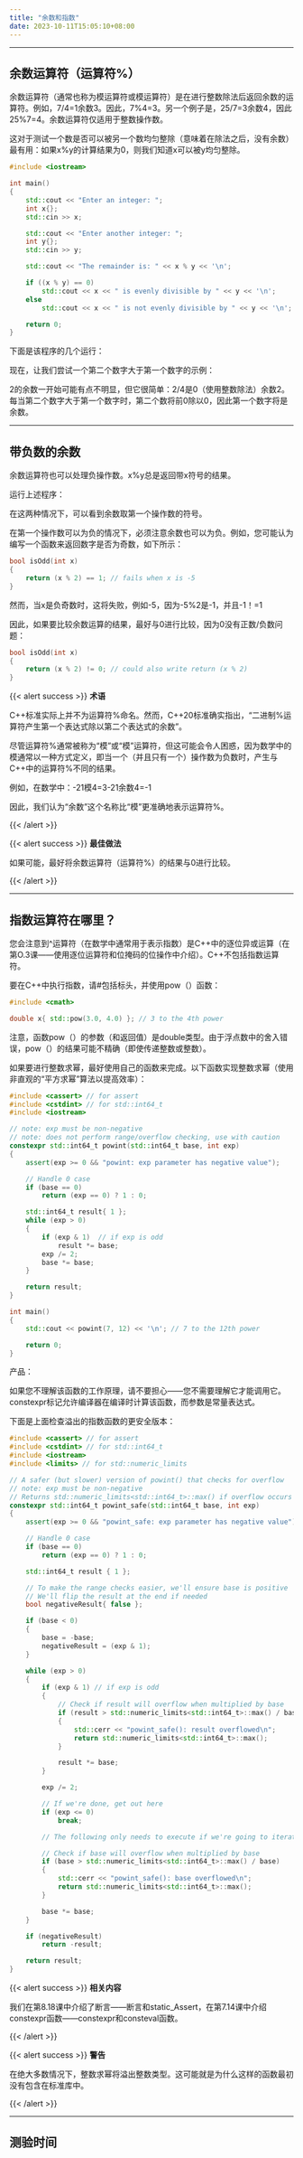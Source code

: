 ```yaml
---
title: "余数和指数"
date: 2023-10-11T15:05:10+08:00
---
```


***
## 余数运算符（运算符%）

余数运算符（通常也称为模运算符或模运算符）是在进行整数除法后返回余数的运算符。例如，7/4=1余数3。因此，7%4=3。另一个例子是，25/7=3余数4，因此25%7=4。余数运算符仅适用于整数操作数。

这对于测试一个数是否可以被另一个数均匀整除（意味着在除法之后，没有余数）最有用：如果x%y的计算结果为0，则我们知道x可以被y均匀整除。

```C++
#include <iostream>

int main()
{
	std::cout << "Enter an integer: ";
	int x{};
	std::cin >> x;

	std::cout << "Enter another integer: ";
	int y{};
	std::cin >> y;

	std::cout << "The remainder is: " << x % y << '\n';

	if ((x % y) == 0)
		std::cout << x << " is evenly divisible by " << y << '\n';
	else
		std::cout << x << " is not evenly divisible by " << y << '\n';

	return 0;
}
```

下面是该程序的几个运行：

现在，让我们尝试一个第二个数字大于第一个数字的示例：

2的余数一开始可能有点不明显，但它很简单：2/4是0（使用整数除法）余数2。每当第二个数字大于第一个数字时，第二个数将前0除以0，因此第一个数字将是余数。

***
## 带负数的余数

余数运算符也可以处理负操作数。x%y总是返回带x符号的结果。

运行上述程序：

在这两种情况下，可以看到余数取第一个操作数的符号。

在第一个操作数可以为负的情况下，必须注意余数也可以为负。例如，您可能认为编写一个函数来返回数字是否为奇数，如下所示：

```C++
bool isOdd(int x)
{
    return (x % 2) == 1; // fails when x is -5
}
```

然而，当x是负奇数时，这将失败，例如-5，因为-5%2是-1，并且-1！=1

因此，如果要比较余数运算的结果，最好与0进行比较，因为0没有正数/负数问题：

```C++
bool isOdd(int x)
{
    return (x % 2) != 0; // could also write return (x % 2)
}
```

{{< alert success >}}
**术语**

C++标准实际上并不为运算符%命名。然而，C++20标准确实指出，“二进制%运算符产生第一个表达式除以第二个表达式的余数”。

尽管运算符%通常被称为“模”或“模”运算符，但这可能会令人困惑，因为数学中的模通常以一种方式定义，即当一个（并且只有一个）操作数为负数时，产生与C++中的运算符%不同的结果。

例如，在数学中：-21模4=3-21余数4=-1

因此，我们认为“余数”这个名称比“模”更准确地表示运算符%。

{{< /alert >}}

{{< alert success >}}
**最佳做法**

如果可能，最好将余数运算符（运算符%）的结果与0进行比较。

{{< /alert >}}

***
## 指数运算符在哪里？

您会注意到^运算符（在数学中通常用于表示指数）是C++中的逐位异或运算（在第O.3课——使用逐位运算符和位掩码的位操作中介绍）。C++不包括指数运算符。

要在C++中执行指数，请#包括<cmath>标头，并使用pow（）函数：

```C++
#include <cmath>

double x{ std::pow(3.0, 4.0) }; // 3 to the 4th power
```

注意，函数pow（）的参数（和返回值）是double类型。由于浮点数中的舍入错误，pow（）的结果可能不精确（即使传递整数或整数）。

如果要进行整数求幂，最好使用自己的函数来完成。以下函数实现整数求幂（使用非直观的“平方求幂”算法以提高效率）：

```C++
#include <cassert> // for assert
#include <cstdint> // for std::int64_t
#include <iostream>

// note: exp must be non-negative
// note: does not perform range/overflow checking, use with caution
constexpr std::int64_t powint(std::int64_t base, int exp)
{
	assert(exp >= 0 && "powint: exp parameter has negative value");

	// Handle 0 case
	if (base == 0)
		return (exp == 0) ? 1 : 0;

	std::int64_t result{ 1 };
	while (exp > 0)
	{
		if (exp & 1)  // if exp is odd
			result *= base;
		exp /= 2;
		base *= base;
	}

	return result;
}

int main()
{
	std::cout << powint(7, 12) << '\n'; // 7 to the 12th power

	return 0;
}
```

产品：

如果您不理解该函数的工作原理，请不要担心——您不需要理解它才能调用它。constexpr标记允许编译器在编译时计算该函数，而参数是常量表达式。

下面是上面检查溢出的指数函数的更安全版本：

```C++
#include <cassert> // for assert
#include <cstdint> // for std::int64_t
#include <iostream>
#include <limits> // for std::numeric_limits

// A safer (but slower) version of powint() that checks for overflow
// note: exp must be non-negative
// Returns std::numeric_limits<std::int64_t>::max() if overflow occurs
constexpr std::int64_t powint_safe(std::int64_t base, int exp)
{
    assert(exp >= 0 && "powint_safe: exp parameter has negative value");

    // Handle 0 case
    if (base == 0)
        return (exp == 0) ? 1 : 0;

    std::int64_t result { 1 };

    // To make the range checks easier, we'll ensure base is positive
    // We'll flip the result at the end if needed
    bool negativeResult{ false };

    if (base < 0)
    {
        base = -base;
        negativeResult = (exp & 1);
    }

    while (exp > 0)
    {
        if (exp & 1) // if exp is odd
        {
            // Check if result will overflow when multiplied by base
            if (result > std::numeric_limits<std::int64_t>::max() / base)
            {
                std::cerr << "powint_safe(): result overflowed\n";
                return std::numeric_limits<std::int64_t>::max();
            }

            result *= base;
        }

        exp /= 2;

        // If we're done, get out here
        if (exp <= 0)
            break;

        // The following only needs to execute if we're going to iterate again

        // Check if base will overflow when multiplied by base
        if (base > std::numeric_limits<std::int64_t>::max() / base)
        {
            std::cerr << "powint_safe(): base overflowed\n";
            return std::numeric_limits<std::int64_t>::max();
        }

        base *= base;
    }

    if (negativeResult)
        return -result;

    return result;
}
```

{{< alert success >}}
**相关内容**

我们在第8.18课中介绍了断言——断言和static_Assert，在第7.14课中介绍constexpr函数——constexpr和consteval函数。

{{< /alert >}}

{{< alert success >}}
**警告**

在绝大多数情况下，整数求幂将溢出整数类型。这可能就是为什么这样的函数最初没有包含在标准库中。

{{< /alert >}}

***
## 测验时间

